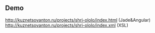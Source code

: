 ## Demo
http://kuznetsovanton.ru/projects/shri-ololo/index.html (Jade&Angular)
http://kuznetsovanton.ru/projects/shri-ololo/index.xml  (XSL)